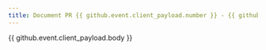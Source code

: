 ```yaml
---
title: Document PR {{ github.event.client_payload.number }} - {{ github.event.client_payload.title }}
---
```


{{ github.event.client_payload.body }}

